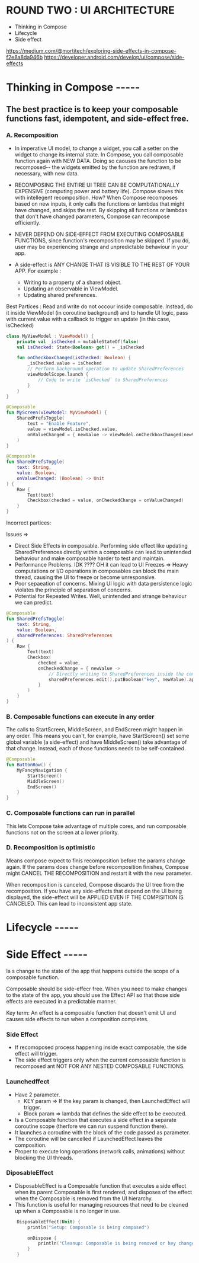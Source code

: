# ROUND TWO : UI ARCHITECTURE
- Thinking in Compose
- Lifecycle 
- Side effect

https://medium.com/@mortitech/exploring-side-effects-in-compose-f2e8a8da946b
https://developer.android.com/develop/ui/compose/side-effects


# Thinking in Compose ----- 
## The best practice is to keep your composable functions fast, idempotent, and side-effect free.
### A. Recomposition 
- In imperative UI model, to change a widget, you call a setter on the widget to change its internal state. In Compose, you call composable function again with NEW DATA.
Doing so caouses the function to be recomposed-- the widgets emitted by the function are redrawn, if necessary, with new data.

- RECOMPOSING THE ENTIRE UI TREE CAN BE COMPUTATIONALLY EXPENSIVE (computing power and battery life). Compose sloves this with intellegent recomposition. How? When Compose recomposes based on new inputs, it only calls the functions or lambdas that might have changed, and skips the rest. By skipping all functions or lambdas that don't have changed parameters, Compose can recompose efficiently.

- NEVER DEPEND ON SIDE-EFFECT FROM EXECUTING COMPOSABLE FUNCTIONS, since function's recomposition may be skipped. If you do, user may be experiencing strange and unpredictable behaviour in your app.
- A side-effect is ANY CHANGE THAT IS VISIBLE TO THE REST OF YOUR APP. For example :
  - Writing to a property of a shared object.
  - Updating an observable in ViewModel.
  - Updating shared preferences.

Best Partices : 
Read and write do not occour inside composable. Instead, do it inside ViewModel (in coroutine background) and to handle UI logic, pass with current value with a callback to trigger an update (in this case, isChecked)

```kotlin
class MyViewModel : ViewModel() {
    private val _isChecked = mutableStateOf(false)
    val isChecked: State<Boolean> get() = _isChecked

    fun onCheckboxChanged(isChecked: Boolean) {
        _isChecked.value = isChecked
        // Perform background operation to update SharedPreferences
        viewModelScope.launch {
            // Code to write `isChecked` to SharedPreferences
        }
    }
}

@Composable
fun MyScreen(viewModel: MyViewModel) {
    SharedPrefsToggle(
        text = "Enable Feature",
        value = viewModel.isChecked.value,
        onValueChanged = { newValue -> viewModel.onCheckboxChanged(newValue) }
    )
}

@Composable
fun SharedPrefsToggle(
    text: String,
    value: Boolean,
    onValueChanged: (Boolean) -> Unit
) {
    Row {
        Text(text)
        Checkbox(checked = value, onCheckedChange = onValueChanged)
    }
}
```

Incorrect partices:

Issues =>
- Direct Side Effects in composable. Performing side effect like updating SharedPreferences directly within a composable can lead to unintended behaviour and make composable harder to test and maintain.
- Performance Problems. IDK ???? OH it can lead to UI Freezes => Heavy computations or I/O operations in composables can block the main thread, causing the UI to freeze or become unresponsive.
- Poor sepaeation of concerns. Mixing UI logic with data persistence logic violates the principle of separation of concerns.
- Potential for Repeated Writes. Well, unintended and strange behaviour we can predict.

```kotlin
@Composable
fun SharedPrefsToggle(
    text: String,
    value: Boolean,
    sharedPreferences: SharedPreferences
) {
    Row {
        Text(text)
        Checkbox(
            checked = value,
            onCheckedChange = { newValue ->
                // Directly writing to SharedPreferences inside the composable
                sharedPreferences.edit().putBoolean("key", newValue).apply()
            }
        )
    }
}

```

### B. Composable functions can execute in any order
The calls to StartScreen, MiddleScreen, and EndScreen might happen in any order. This means you can't, for example, have StartScreen() set some global variable (a side-effect) and have MiddleScreen() take advantage of that change. Instead, each of those functions needs to be self-contained.

```kotlin
@Composable
fun ButtonRow() {
    MyFancyNavigation {
        StartScreen()
        MiddleScreen()
        EndScreen()
    }
}
```

### C. Composable functions can run in parallel
This lets Compose take advantage of multiple cores, and run composable functions not on the screen at a lower priority.

### D. Recomposition is optimistic
Means compose expect to finis recomposition before the params change again. If the params does change before recomposition finishes, Compose might CANCEL THE RECOMPOSITION and restart it with the new parameter. 

When recomposition is canceled, Compose discards the UI tree from the recomposition. If you have any side-effects that depend on the UI being displayed, the side-effect will be APPLIED EVEN IF THE COMPISITION IS CANCELED. This can lead to inconsistent app state.

# Lifecycle -----

# Side Effect -----
Ia s change to the state of the app that happens outside the scope of a composable function. 

Composable should be side-effecr free. When you need to make changes to the state of the app, you should use the Effect API so that those side effects are executed in a predictable manner. 

Key term: An effect is a composable function that doesn't emit UI and causes side effects to run when a composition completes. 


### Side Effect
- If recomoposed process happening inside exact composable, the side effect will trigger.
- The side effect triggers only when the current composable function is recomposed ant NOT FOR ANY NESTED COMPOSABLE FUNCTIONS.

### Launchedffect
- Have 2 parameter.
  - KEY param => If the key param is changed, then LaunchedEffect will trigger.
  - Block param => lambda that defines the side effect to be executed.
- Is a Composable function that executes a side effect in a separate coroutine scope (therfore we can run suspend function there).
- It launches a coroutine with the block of the code passed as parameter.
- The coroutine will be cancelled if LaunchedEffect leaves the composition.
- Proper to execute long operations (network calls, animations) without blocking the UI threads.

### DiposableEffect 
- DisposableEffect is a Composable function that executes a side effect when its parent Composable is first rendered, and disposes of the effect when the Composable is removed from the UI hierarchy.
- This function is useful for managing resources that need to be cleaned up when a Composable is no longer in use.

```kotlin
    DisposableEffect(Unit) {
        println("Setup: Composable is being composed")

        onDispose {
            println("Cleanup: Composable is being removed or key changed")
        }
    }
```


      
    
